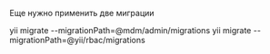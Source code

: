 Еще нужно применить две миграции

yii migrate --migrationPath=@mdm/admin/migrations
yii migrate --migrationPath=@yii/rbac/migrations